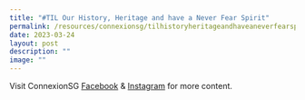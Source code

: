```yaml
---
title: "#TIL Our History, Heritage and have a Never Fear Spirit"
permalink: /resources/connexionsg/tilhistoryheritageandhaveaneverfearspirit/
date: 2023-03-24
layout: post
description: ""
image: ""
---
```

Visit ConnexionSG [Facebook](https://www.facebook.com/ConnexionSG) & [Instagram](https://www.instagram.com/connexionsg/) for more content.